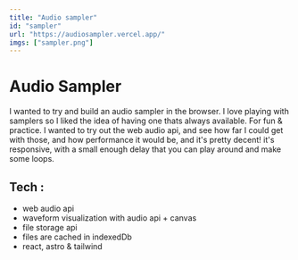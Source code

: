 ```yaml
---
title: "Audio sampler"
id: "sampler"
url: "https://audiosampler.vercel.app/"
imgs: ["sampler.png"]
---
```


# Audio Sampler

I wanted to try and build an audio sampler in the browser. I love playing with samplers so I liked the idea of having one thats always available. For fun & practice. I wanted to try out the web audio api, and see how far I could get with those, and how performance it would be, and it's pretty decent! it's responsive, with a small enough delay that you can play around and make some loops.

## Tech :

- web audio api
- waveform visualization with audio api + canvas
- file storage api
- files are cached in indexedDb
- react, astro & tailwind
